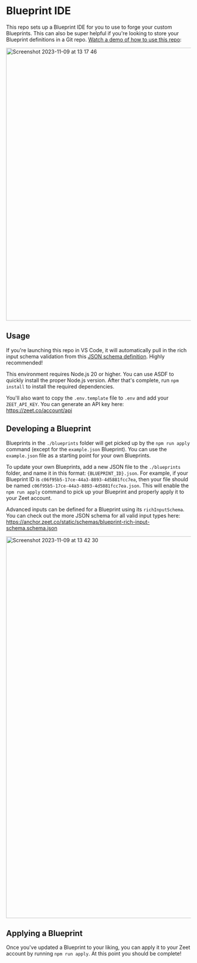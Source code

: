 # Blueprint IDE

This repo sets up a Blueprint IDE for you to use to forge your custom Blueprints. This can also be super helpful if you're looking to store your Blueprint definitions in a Git repo. [Watch a demo of how to use this repo](https://www.loom.com/share/f77529b8f0bd4aaf958ab8a7651cd4ab):

[<img width="744" alt="Screenshot 2023-11-09 at 13 17 46" src="https://github.com/zeet-dev/blueprint-ide/assets/894178/fc4343a4-aab9-450f-b686-e87fddd9df19">](https://www.loom.com/share/f77529b8f0bd4aaf958ab8a7651cd4ab)

## Usage

If you're launching this repo in VS Code, it will automatically pull in the rich input schema validation from this [JSON schema definition](https://anchor.zeet.co/static/schemas/blueprint-rich-input-schema.schema.json). Highly recommended!

This environment requires Node.js 20 or higher. You can use ASDF to quickly install the proper Node.js version. After that's complete, run `npm install` to install the required dependencies.

You'll also want to copy the `.env.template` file to `.env` and add your `ZEET_API_KEY`. You can generate an API key here: https://zeet.co/account/api

## Developing a Blueprint

Blueprints in the `./blueprints` folder will get picked up by the `npm run apply` command (except for the `example.json` Blueprint). You can use the `example.json` file as a starting point for your own Blueprints.

To update your own Blueprints, add a new JSON file to the `./blueprints` folder, and name it in this format: `{BLUEPRINT_ID}.json`. For example, if your Blueprint ID is `c06f95b5-17ce-44a3-8893-4d5881fcc7ea`, then your file should be named `c06f95b5-17ce-44a3-8893-4d5881fcc7ea.json`. This will enable the `npm run apply` command to pick up your Blueprint and properly apply it to your Zeet account.

Advanced inputs can be defined for a Blueprint using its `richInputSchema`. You can check out the more JSON schema for all valid input types here: https://anchor.zeet.co/static/schemas/blueprint-rich-input-schema.schema.json

<img width="1041" alt="Screenshot 2023-11-09 at 13 42 30" src="https://github.com/zeet-dev/blueprint-ide/assets/894178/373c0b4b-21ec-46e5-8e14-d333865cbfab">


## Applying a Blueprint

Once you've updated a Blueprint to your liking, you can apply it to your Zeet account by running `npm run apply`. At this point you should be complete!
